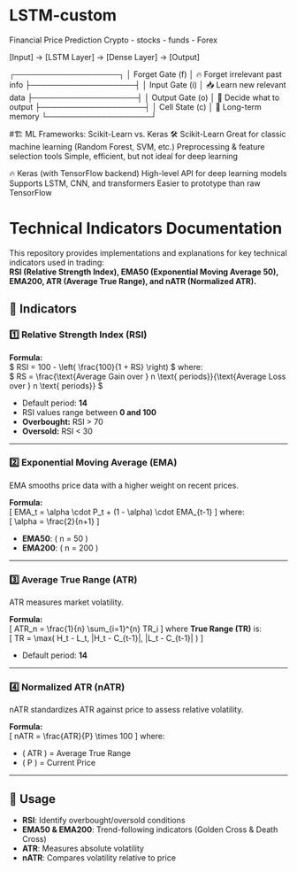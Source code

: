 # LSTM-custom
Financial Price Prediction Crypto - stocks - funds - Forex

   [Input] → [LSTM Layer] → [Dense Layer] → [Output]

  ┌───────────────────┐
  │  Forget Gate (f)  │  🔥 Forget irrelevant past info
  ├───────────────────┤
  │   Input Gate (i)  │  📥 Learn new relevant data
  ├───────────────────┤
  │ Output Gate (o)   │  🎯 Decide what to output
  ├───────────────────┤
  │ Cell State (c)    │  🧠 Long-term memory
  └───────────────────┘

#🏗️ ML Frameworks: Scikit-Learn vs. Keras
  🛠 Scikit-Learn
  Great for classic machine learning (Random Forest, SVM, etc.)
  Preprocessing & feature selection tools
  Simple, efficient, but not ideal for deep learning

  🔥 Keras (with TensorFlow backend)
  High-level API for deep learning models
  Supports LSTM, CNN, and transformers
  Easier to prototype than raw TensorFlow

# Technical Indicators Documentation

This repository provides implementations and explanations for key technical indicators used in trading:  
**RSI (Relative Strength Index), EMA50 (Exponential Moving Average 50), EMA200, ATR (Average True Range), and nATR (Normalized ATR).**  

## 📌 Indicators  

### 1️⃣ Relative Strength Index (RSI)  
**Formula:**  
\$
RSI = 100 - \left( \frac{100}{1 + RS} \right)
$
where:  
$
RS = \frac{\text{Average Gain over } n \text{ periods}}{\text{Average Loss over } n \text{ periods}}
$
- Default period: **14**  
- RSI values range between **0 and 100**  
- **Overbought:** RSI > 70  
- **Oversold:** RSI < 30  

---

### 2️⃣ Exponential Moving Average (EMA)  
EMA smooths price data with a higher weight on recent prices.  

**Formula:**  
\[
EMA_t = \alpha \cdot P_t + (1 - \alpha) \cdot EMA_{t-1}
\]
where:  
\[
\alpha = \frac{2}{n+1}
\]
- **EMA50**: \( n = 50 \)  
- **EMA200**: \( n = 200 \)  

---

### 3️⃣ Average True Range (ATR)  
ATR measures market volatility.  

**Formula:**  
\[
ATR_n = \frac{1}{n} \sum_{i=1}^{n} TR_i
\]
where **True Range (TR)** is:  
\[
TR = \max( H_t - L_t, |H_t - C_{t-1}|, |L_t - C_{t-1}| )
\]
- Default period: **14**  

---

### 4️⃣ Normalized ATR (nATR)  
nATR standardizes ATR against price to assess relative volatility.  

**Formula:**  
\[
nATR = \frac{ATR}{P} \times 100
\]
where:  
- \( ATR \) = Average True Range  
- \( P \) = Current Price  

---

## 📌 Usage  
- **RSI**: Identify overbought/oversold conditions  
- **EMA50 & EMA200**: Trend-following indicators (Golden Cross & Death Cross)  
- **ATR**: Measures absolute volatility  
- **nATR**: Compares volatility relative to price  
